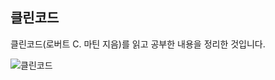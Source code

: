 ## 클린코드
클린코드(로버트 C. 마틴 지음)를 읽고 공부한 내용을 정리한 것입니다.

![클린코드](https://user-images.githubusercontent.com/32638846/159263376-9f285085-1555-4dbe-bd02-7995ac7cf281.jpg)

